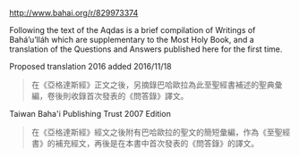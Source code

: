 http://www.bahai.org/r/829973374

Following the text of the Aqdas is a brief compilation of Writings of Bahá’u’lláh which are supplementary to the Most Holy Book, and a translation of the Questions and Answers published here for the first time.

Proposed translation 2016 added 2016/11/18

>在《亞格達斯經》正文之後，另摘錄巴哈歐拉為此至聖經書補述的聖典彙編，卷後則收錄首次發表的《問答錄》譯文。

Taiwan Baha'i Publishing Trust 2007 Edition

>在《亞格達斯經》經文之後附有巴哈歐拉的聖文的簡短彙編，作為《至聖經書》的補充經文，再後是在本書中首次發表的《問答錄》的譯文。
